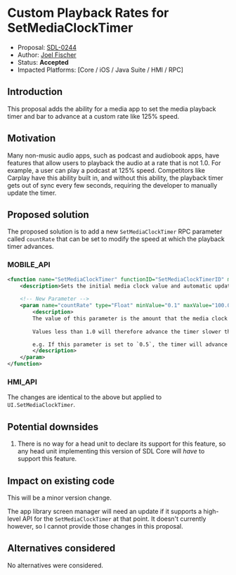 # Custom Playback Rates for SetMediaClockTimer

* Proposal: [SDL-0244](0244-setmediaclocktimer-custom-playback-rates.md)
* Author: [Joel Fischer](https://github.com/joeljfischer)
* Status: **Accepted**
* Impacted Platforms: [Core / iOS / Java Suite / HMI / RPC]

## Introduction
This proposal adds the ability for a media app to set the media playback timer and bar to advance at a custom rate like 125% speed.

## Motivation
Many non-music audio apps, such as podcast and audiobook apps, have features that allow users to playback the audio at a rate that is not 1.0. For example, a user can play a podcast at 125% speed. Competitors like Carplay have this ability built in, and without this ability, the playback timer gets out of sync every few seconds, requiring the developer to manually update the timer.

## Proposed solution
The proposed solution is to add a new `SetMediaClockTimer` RPC parameter called `countRate` that can be set to modify the speed at which the playback timer advances.

### MOBILE_API
```xml
<function name="SetMediaClockTimer" functionID="SetMediaClockTimerID" messagetype="request" since="1.0">
    <description>Sets the initial media clock value and automatic update method.</description>
        
    <!-- New Parameter -->
    <param name="countRate" type="Float" minValue="0.1" maxValue="100.0" defvalue="1.0" mandatory="false" since="X.X">
        <description>
        The value of this parameter is the amount that the media clock timer will advance per 1.0 seconds of real time.
        
        Values less than 1.0 will therefore advance the timer slower than real-time, while values greater than 1.0 will advance the timer faster than real-time.

        e.g. If this parameter is set to `0.5`, the timer will advance one second per two seconds real-time, or at 50% speed. If this parameter is set to `2.0`, the timer will advance two seconds per one second real-time, or at 200% speed.
        </description>
    </param>
</function>
```

### HMI_API
The changes are identical to the above but applied to `UI.SetMediaClockTimer`.

## Potential downsides
1. There is no way for a head unit to declare its support for this feature, so any head unit implementing this version of SDL Core will _have_ to support this feature.

## Impact on existing code
This will be a minor version change. 

The app library screen manager will need an update if it supports a high-level API for the `SetMediaClockTimer` at that point. It doesn't currently however, so I cannot provide those changes in this proposal.

## Alternatives considered
No alternatives were considered.
